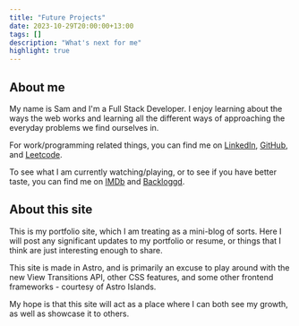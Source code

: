 ```yaml
---
title: "Future Projects"
date: 2023-10-29T20:00:00+13:00
tags: []
description: "What's next for me"
highlight: true
---
```


## About me

My name is Sam and I'm a Full Stack Developer. I enjoy learning about the ways the web works and learning all the different ways of approaching the everyday problems we find ourselves in.

For work/programming related things, you can find me on [LinkedIn](https://www.linkedin.com/in/samuel-white-212330261/), [GitHub](https://github.com/hooliganny), and [Leetcode](https://leetcode.com/hooliganny/).

To see what I am currently watching/playing, or to see if you have better taste, you can find me on [IMDb](https://www.imdb.com/user/ur171392741) and [Backloggd](https://www.backloggd.com/u/hooliganny/games/).

## About this site

This is my portfolio site, which I am treating as a mini-blog of sorts. Here I will post any significant updates to my portfolio or resume, or things that I think are just interesting enough to share.

This site is made in Astro, and is primarily an excuse to play around with the new View Transitions API, other CSS features, and some other frontend frameworks - courtesy of Astro Islands.

My hope is that this site will act as a place where I can both see my growth, as well as showcase it to others.
